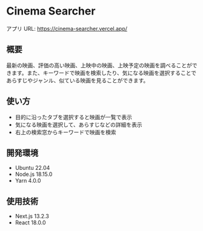 # Cinema Searcher

アプリ URL: https://cinema-searcher.vercel.app/

## 概要

最新の映画、評価の高い映画、上映中の映画、上映予定の映画を調べることができます。また、キーワードで映画を検索したり、気になる映画を選択することであらすじやジャンル、似ている映画を見ることができます。

## 使い方

-   目的に沿ったタブを選択すると映画が一覧で表示
-   気になる映画を選択して、あらすじなどの詳細を表示
-   右上の検索窓からキーワードで映画を検索

## 開発環境

-   Ubuntu 22.04
-   Node.js 18.15.0
-   Yarn 4.0.0

## 使用技術

-   Next.js 13.2.3
-   React 18.0.0

